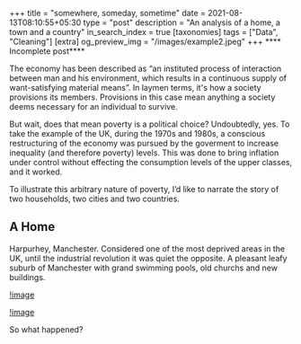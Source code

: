 +++
title = "somewhere, someday, sometime"
date = 2021-08-13T08:10:55+05:30
type = "post"
description = "An analysis of a home, a town and a country"
in_search_index = true
[taxonomies]
tags = ["Data", "Cleaning"]
[extra]
og_preview_img = "/images/example2.jpeg"
+++
**** Incomplete post****

The economy has been described as “an instituted process of interaction between man and his environment, which results in a continuous supply of want-satisfying material means”. In laymen terms, it's how a society provisions its members. Provisions in this case mean anything a society deems necessary for an individual to survive.

But wait, does that mean poverty is a political choice? Undoubtedly, yes. To take the example of the UK, during the 1970s and 1980s, a conscious restructuring of the economy was pursued by the goverment to increase inequality (and therefore poverty) levels. This was done to bring inflation under control without effecting the consumption levels of the upper classes, and it worked.

To illustrate this arbitrary nature of poverty, I’d like to narrate the story of two households, two cities and two countries. 

## A Home

Harpurhey, Manchester. Considered one of the most deprived areas in the UK, until the industrial revolution it was  quiet the opposite. A pleasant leafy suburb of Manchester with grand swimming pools, old churchs and new buildings.

[!image](/images/example2.jpeg)

[!image](/images/hapourhey.jpeg)


So what happened? 


